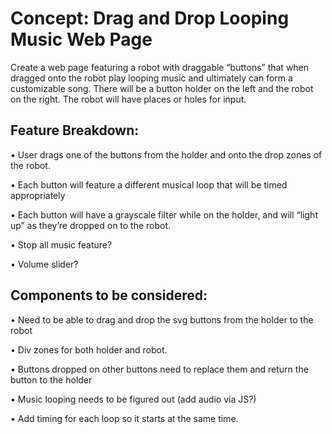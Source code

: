 # Concept: Drag and Drop Looping Music Web Page

Create a web page featuring a robot with draggable “buttons” that when dragged onto the robot play looping music and ultimately can form a customizable song. There will be a button holder on the left and the robot on the right. The robot will have places or holes for input. 

## Feature Breakdown:

• User drags one of the buttons from the holder and onto the drop zones of the robot.

• Each button will feature a different musical loop that will be timed appropriately 

• Each button will have a grayscale filter while on the holder, and will “light up” as they’re dropped on to the robot.

• Stop all music feature? 

• Volume slider?

## Components to be considered:

• Need to be able to drag and drop the svg buttons from the holder to the robot

• Div zones for both holder and robot.

• Buttons dropped on other buttons need to replace them and return the button to the holder

• Music looping needs to be figured out (add audio via JS?)

• Add timing for each loop so it starts at the same time.


